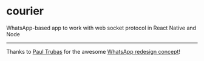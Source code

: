 # courier
WhatsApp-based app to work with web socket protocol in React Native and Node

---
Thanks to [Paul Trubas](https://www.behance.net/paultrubas) for the awesome [WhatsApp redesign concept](https://www.behance.net/gallery/86147197/Whatsapp-Redesign-Concept?tracking_source=search_projects_recommended%7CWhatsApp%20Redesign%20Concept)!
